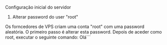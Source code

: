 Configuração inicial do servidor

1. Alterar password do user "root"

Os forncedores de VPS criam uma conta "root" com uma password aleatória.
O primeiro passo é alterar esta password.
Depois de aceder como root, executar o seguinte comando:
Olá```
```
